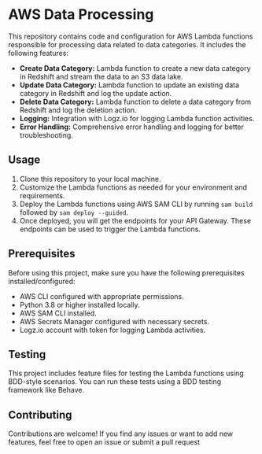 # AWS Data Processing

This repository contains code and configuration for AWS Lambda functions responsible for processing data related to data categories. It includes the following features:

- **Create Data Category:** Lambda function to create a new data category in Redshift and stream the data to an S3 data lake.
- **Update Data Category:** Lambda function to update an existing data category in Redshift and log the update action.
- **Delete Data Category:** Lambda function to delete a data category from Redshift and log the deletion action.
- **Logging:** Integration with Logz.io for logging Lambda function activities.
- **Error Handling:** Comprehensive error handling and logging for better troubleshooting.

## Usage

1. Clone this repository to your local machine.
2. Customize the Lambda functions as needed for your environment and requirements.
3. Deploy the Lambda functions using AWS SAM CLI by running `sam build` followed by `sam deploy --guided`.
4. Once deployed, you will get the endpoints for your API Gateway. These endpoints can be used to trigger the Lambda functions.

## Prerequisites

Before using this project, make sure you have the following prerequisites installed/configured:

- AWS CLI configured with appropriate permissions.
- Python 3.8 or higher installed locally.
- AWS SAM CLI installed.
- AWS Secrets Manager configured with necessary secrets.
- Logz.io account with token for logging Lambda activities.

## Testing

This project includes feature files for testing the Lambda functions using BDD-style scenarios. You can run these tests using a BDD testing framework like Behave.

## Contributing

Contributions are welcome! If you find any issues or want to add new features, feel free to open an issue or submit a pull request
